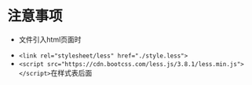 # 注意事项
- 文件引入html页面时
* `<link rel="stylesheet/less" href="./style.less">`   <!--这里是rel="stylesheet/less"-->
* `<script src="https://cdn.bootcss.com/less.js/3.8.1/less.min.js"></script>`在样式表后面
